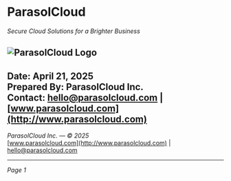 # ParasolCloud  
*Secure Cloud Solutions for a Brighter Business*  

![ParasolCloud Logo](https://png.pngtree.com/png-vector/20210829/ourmid/pngtree-logo-killer-png-image_3834843.jpg)
---

**Date:** April 21, 2025  
**Prepared By:** ParasolCloud Inc.  
**Contact:** hello@parasolcloud.com | [www.parasolcloud.com](http://www.parasolcloud.com)
---

*ParasolCloud Inc. — © 2025*  
[www.parasolcloud.com](http://www.parasolcloud.com) | hello@parasolcloud.com  

---

_Page 1_


